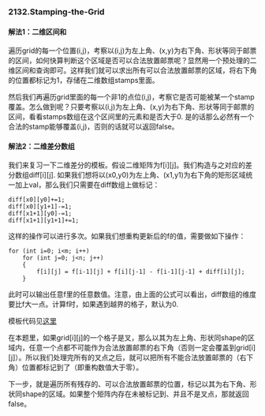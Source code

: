 ### 2132.Stamping-the-Grid

#### 解法1：二维区间和
遍历grid的每一个位置(i,j)，考察以(i,j)为左上角、(x,y)为右下角、形状等同于邮票的区间，如何快算判断这个区域是否可以合法放置邮票呢？显然用一个预处理的二维区间和查询即可。这样我们就可以求出所有可以合法放置邮票的区域，将右下角的位置都标记为1，存储在二维数组stamps里面。

然后我们再遍历grid里面的每一个非1的点位(i,j)，考察它是否可能被某一个stamp覆盖。怎么做到呢？只要考察以(i,j)为左上角、(x,y)为右下角、形状等同于邮票的区间，看看stamps数组在这个区间里的元素和是否大于0. 是的话那么必然有一个合法的stamp能够覆盖(i,j)，否则的话就可以返回false。

#### 解法2：二维差分数组
我们来复习一下二维差分的模板。假设二维矩阵为f[i][j]。我们构造与之对应的差分数组diff[i][j]. 如果我们想将以(x0,y0)为左上角、(x1,y1)为右下角的矩形区域统一加上val，那么我们只需要在diff数组上做标记：
```
diff[x0][y0]+=1;
diff[x0][y1+1]-=1;
diff[x1+1][y0]-=1;
diff[x1+1][y1+1]+=1;
```
这样的操作可以进行多次。如果我们想重构更新后的f的值，需要做如下操作：
```
for (int i=0; i<m; i++)
    for (int j=0; j<n; j++)
    {               
        f[i][j] = f[i-1][j] + f[i][j-1] - f[i-1][j-1] + diff[i][j];
    }
```
此时可以输出任意f里的任意数值。注意，由上面的公式可以看出，diff数组的维度要比f大一点。计算f时，如果遇到越界的格子，默认为0.

模板代码见[这里](https://github.com/wisdompeak/LeetCode/blob/master/Template/Diff_Array_2D/code.cpp)

在本题里，如果grid[i][j]的一个格子是叉，那么以其为左上角、形状同shape的区域内，任意一个点都不可能作为合法放置邮票的右下角（否则一定会覆盖到grid[i][j]）。所以我们处理完所有的叉点之后，就可以把所有不能合法放置邮票的（右下角）位置都标记到了（即重构数值大于零）。

下一步，就是遍历所有残存的、可以合法放置邮票的位置，标记以其为右下角、形状同shape的区域。如果整个矩阵内存在未被标记到、并且不是叉点，那就返回false。
